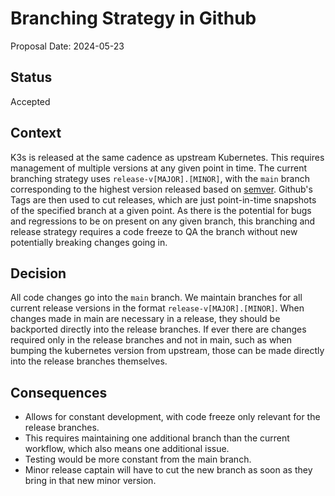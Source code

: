 # Branching Strategy in Github

Proposal Date: 2024-05-23

## Status

Accepted

## Context

K3s is released at the same cadence as upstream Kubernetes. This requires management of multiple versions at any given point in time. The current branching strategy uses `release-v[MAJOR].[MINOR]`, with the `main` branch corresponding to the highest version released based on [semver](https://semver.org/). Github's Tags are then used to cut releases, which are just point-in-time snapshots of the specified branch at a given point. As there is the potential for bugs and regressions to be on present on any given branch, this branching and release strategy requires a code freeze to QA the branch without new potentially breaking changes going in.

## Decision
All code changes go into the `main` branch. We maintain branches for all current release versions in the format `release-v[MAJOR].[MINOR]`. When changes made in main are necessary in a release, they should be backported directly into the release branches. If ever there are changes required only in the release branches and not in main, such as when bumping the kubernetes version from upstream, those can be made directly into the release branches themselves.

## Consequences

- Allows for constant development, with code freeze only relevant for the release branches.
- This requires maintaining one additional branch than the current workflow, which also means one additional issue.
- Testing would be more constant from the main branch.
- Minor release captain will have to cut the new branch as soon as they bring in that new minor version.
